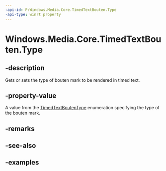 ```yaml
---
-api-id: P:Windows.Media.Core.TimedTextBouten.Type
-api-type: winrt property
---
```


# Windows.Media.Core.TimedTextBouten.Type

<!--
public Windows.Media.Core.TimedTextBoutenType Type { get; set; }
-->


## -description

Gets or sets the type of bouten mark to be rendered in timed text.

## -property-value

A value from the [TimedTextBoutenType](timedtextboutentype.md) enumeration specifying the type of the bouten mark.

## -remarks

## -see-also

## -examples


